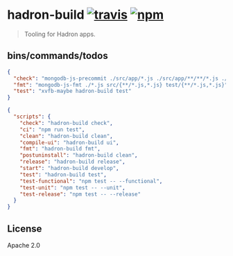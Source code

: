 # hadron-build [![travis][travis_img]][travis_url] [![npm][npm_img]][npm_url]

> Tooling for Hadron apps.

## bins/commands/todos

```json
{
  "check": "mongodb-js-precommit ./src/app/*.js ./src/app/**/**/*.js ./src/{app/**/*.js,main/**/*.js} ./test/*.js",
  "fmt": "mongodb-js-fmt ./*.js src/{**/*.js,*.js} test/{**/*.js,*.js}",
  "test": "xvfb-maybe hadron-build test"
}
```


```json
{
  "scripts": {
    "check": "hadron-build check",
    "ci": "npm run test",
    "clean": "hadron-build clean",
    "compile-ui": "hadron-build ui",
    "fmt": "hadron-build fmt",
    "postuninstall": "hadron-build clean",
    "release": "hadron-build release",
    "start": "hadron-build develop",
    "test": "hadron-build test",
    "test-functional": "npm test -- --functional",
    "test-unit": "npm test -- --unit",
    "test-release": "npm test -- --release"
  }
}
```

## License

Apache 2.0

[travis_img]: https://img.shields.io/travis/mongodb-js/hadron-build.svg
[travis_url]: https://travis-ci.org/mongodb-js/hadron-build
[npm_img]: https://img.shields.io/npm/v/hadron-build.svg
[npm_url]: https://npmjs.org/package/hadron-build
[npm-scripts]: https://docs.npmjs.com/misc/scripts
[spectron]: https://github.com/kevinsawicki/spectron
[electron-mocha]: https://github.com/jprichardson/electron-mocha
